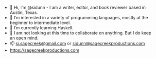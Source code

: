 - 👋 Hi, I’m @sidunn - I am a writer, editor, and book reviewer based in Austin, Texas.
- 👀 I’m interested in a variety of programming languages, mostly at the beginner to intermediate level. 
- 🌱 I’m currently learning Haskell.
- 💞️ I am not looking at this time to collaborate on anything. But I do keep an open mind.
- 📫 si.sagecreek@gmail.com or sidunn@sagecreekproductions.com
- https://sagecreekproductions.com
<!---
sidunn/sidunn is a ✨ special ✨ repository because its `README.md` (this file) appears on your GitHub profile.
You can click the Preview link to take a look at your changes.
--->
